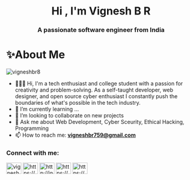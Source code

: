 <h1 align="center">Hi , I'm Vignesh B R</h1>
<h3 align="center">A passionate software engineer from India</h3>
<h1 align="left">✨About Me</h1>
<img align="right" ait="coding" width="400" scr="https://github.com/rudrabarad/Gifs">
<p align="left"> <img src="https://komarev.com/ghpvc/?username=vigneshbr8&label=Profile%20views&color=0e75b6&style=flat" alt="vigneshbr8" /> </p>


- 👨🏻‍💻 Hi, I'm a tech enthusiast and college student with a passion for creativity and problem-solving. As a self-taught developer, web designer, and open source cyber enthusiast I constantly push the boundaries of what's possible in the tech industry.
- 🌱 I’m currently learning ...
- 👯 I’m looking to collaborate on new projects
- 💬 Ask me about Web Development, Cyber Sceurity, Ethical Hacking, Programming
- 📫 How to reach me: **vigneshbr759@gmail.com**

<h3 align="left">Connect with me:</h3>
<p align="left">
<a href="https://twitter.com/vigneshbr_8" target="blank"><img align="center" src="https://raw.githubusercontent.com/rahuldkjain/github-profile-readme-generator/master/src/images/icons/Social/twitter.svg" alt="vigneshbr_8" height="30" width="40" /></a>
<a href="https://linkedin.com/in/https://www.linkedin.com/in/vignesh-b-r-66b3b61ab" target="blank"><img align="center" src="https://raw.githubusercontent.com/rahuldkjain/github-profile-readme-generator/master/src/images/icons/Social/linked-in-alt.svg" alt="https://www.linkedin.com/in/vignesh-b-r-66b3b61ab" height="30" width="40" /></a>
<a href="https://instagram.com/http://instagram.com/vigneshbr7" target="blank"><img align="center" src="https://raw.githubusercontent.com/rahuldkjain/github-profile-readme-generator/master/src/images/icons/Social/instagram.svg" alt="http://instagram.com/vigneshbr7" height="30" width="40" /></a>
<a href="https://www.youtube.com/c/https://youtube.com/@dopxo2171" target="blank"><img align="center" src="https://raw.githubusercontent.com/rahuldkjain/github-profile-readme-generator/master/src/images/icons/Social/youtube.svg" alt="https://youtube.com/@dopxo2171" height="30" width="40" /></a>
<a href="https://discord.gg/https://discord.com/channels/@vigneshbr7" target="blank"><img align="center" src="https://raw.githubusercontent.com/rahuldkjain/github-profile-readme-generator/master/src/images/icons/Social/discord.svg" alt="https://discord.com/channels/@vigneshbr7" height="30" width="40" /></a>
</p>















